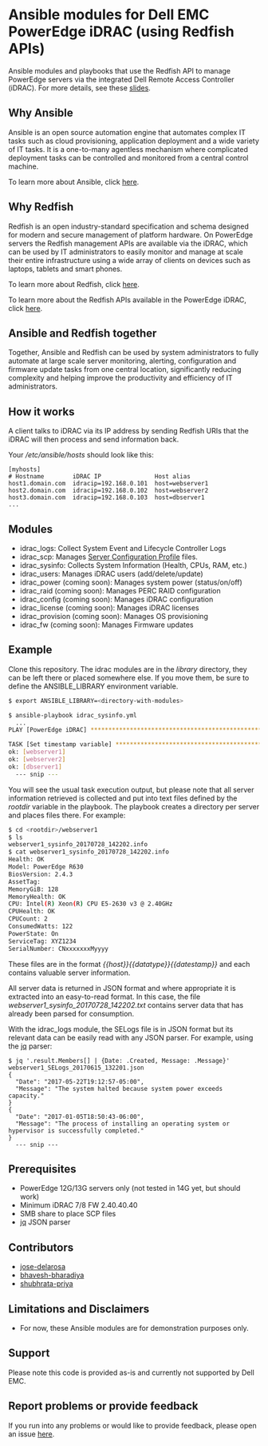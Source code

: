 # Ansible modules for Dell EMC PowerEdge iDRAC (using Redfish APIs)

Ansible modules and playbooks that use the Redfish API to manage PowerEdge servers via the integrated Dell Remote Access Controller (iDRAC). For more details, see these [slides](https://www.slideshare.net/JoseDeLaRosa7/s111013-delarosa).

## Why Ansible

Ansible is an open source automation engine that automates complex IT tasks such as cloud provisioning, application deployment and a wide variety of IT tasks. It is a one-to-many agentless mechanism where complicated deployment tasks can be controlled and monitored from a central control machine.

To learn more about Ansible, click [here](http://docs.ansible.com/).

## Why Redfish

Redfish is an open industry-standard specification and schema designed for modern and secure management of platform hardware. On PowerEdge servers the Redfish management APIs are available via the iDRAC, which can be used by IT administrators to easily monitor and manage at scale their entire infrastructure using a wide array of clients on devices such as laptops, tablets and smart phones. 

To learn more about Redfish, click [here](https://www.dmtf.org/standards/redfish).

To learn more about the Redfish APIs available in the PowerEdge iDRAC, click [here](http://en.community.dell.com/techcenter/extras/m/white_papers/20443207).

## Ansible and Redfish together

Together, Ansible and Redfish can be used by system administrators to fully automate at large scale server monitoring, alerting, configuration and firmware update tasks from one central location, significantly reducing complexity and helping improve the productivity and efficiency of IT administrators.

## How it works

A client talks to iDRAC via its IP address by sending Redfish URIs that the iDRAC will then process and send information back.

Your */etc/ansible/hosts* should look like this:

```
[myhosts]
# Hostname        iDRAC IP               Host alias
host1.domain.com  idracip=192.168.0.101  host=webserver1
host2.domain.com  idracip=192.168.0.102  host=webserver2
host3.domain.com  idracip=192.168.0.103  host=dbserver1
...
```

## Modules

  - idrac_logs: Collect System Event and Lifecycle Controller Logs
  - idrac_scp: Manages [Server Configuration Profile](http://en.community.dell.com/techcenter/extras/m/white_papers/20269601) files.
  - idrac_sysinfo: Collects System Information (Health, CPUs, RAM, etc.)
  - idrac_users: Manages iDRAC users (add/delete/update)
  - idrac_power (coming soon): Manages system power (status/on/off)
  - idrac_raid (coming soon): Manages PERC RAID configuration
  - idrac_config (coming soon): Manages iDRAC configuration
  - idrac_license (coming soon): Manages iDRAC licenses
  - idrac_provision (coming soon): Manages OS provisioning
  - idrac_fw (coming soon): Manages Firmware updates

## Example

Clone this repository. The idrac modules are in the *library* directory, they can be left there or placed somewhere else. If you move them, be sure to define the ANSIBLE_LIBRARY environment variable.

```bash
$ export ANSIBLE_LIBRARY=<directory-with-modules>

$ ansible-playbook idrac_sysinfo.yml
  ...
PLAY [PowerEdge iDRAC] *********************************************************

TASK [Set timestamp variable] **************************************************
ok: [webserver1]
ok: [webserver2]
ok: [dbserver1]
  --- snip ---
```

You will see the usual task execution output, but please note that all server information retrieved is collected and put into text files defined by the *rootdir* variable in the playbook. The playbook creates a directory per server and places files there. For example:

```bash
$ cd <rootdir>/webserver1
$ ls
webserver1_sysinfo_20170728_142202.info
$ cat webserver1_sysinfo_20170728_142202.info
Health: OK
Model: PowerEdge R630
BiosVersion: 2.4.3
AssetTag:
MemoryGiB: 128
MemoryHealth: OK
CPU: Intel(R) Xeon(R) CPU E5-2630 v3 @ 2.40GHz
CPUHealth: OK
CPUCount: 2
ConsumedWatts: 122
PowerState: On
ServiceTag: XYZ1234
SerialNumber: CNxxxxxxxMyyyy
```

These files are in the format *{{host}}_{{datatype}}_{{datestamp}}* and each contains valuable server information. 

All server data is returned in JSON format and where appropriate it is extracted into an easy-to-read format. In this case, the file *webserver1_sysinfo_20170728_142202.txt* contains server data that has already been parsed for consumption.

With the idrac_logs module, the SELogs file is in JSON format but its relevant data can be easily read with any JSON parser. For example, using the [jq](https://stedolan.github.io/jq/) parser:

```
$ jq '.result.Members[] | {Date: .Created, Message: .Message}' webserver1_SELogs_20170615_132201.json
{
  "Date": "2017-05-22T19:12:57-05:00",
  "Message": "The system halted because system power exceeds capacity."
}
{
  "Date": "2017-01-05T18:50:43-06:00",
  "Message": "The process of installing an operating system or hypervisor is successfully completed."
}
  --- snip ---

```

## Prerequisites

  - PowerEdge 12G/13G servers only (not tested in 14G yet, but should work)
  - Minimum iDRAC 7/8 FW 2.40.40.40
  - SMB share to place SCP files
  - [jq](https://stedolan.github.io/jq/) JSON parser

## Contributors

  - [jose-delarosa](https://github.com/jose-delarosa)
  - [bhavesh-bharadiya](https://github.com/bhavesh-bharadiya)
  - [shubhrata-priya](https://github.com/shubhrata-priya)

## Limitations and Disclaimers

  - For now, these Ansible modules are for demonstration purposes only.

## Support

Please note this code is provided as-is and currently not supported by Dell EMC.

## Report problems or provide feedback

If you run into any problems or would like to provide feedback, please open an issue [here](https://github.com/dell/idrac-ansible-module/issues).
